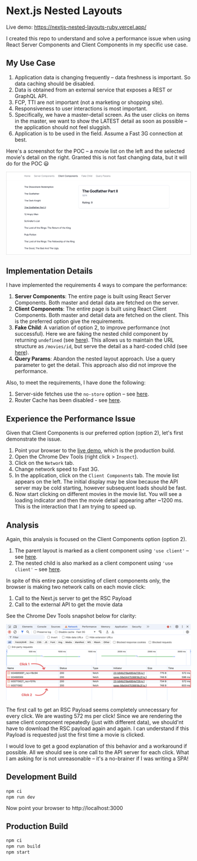 # Next.js Nested Layouts

Live demo: https://nextjs-nested-layouts-ruby.vercel.app/

I created this repo to understand and solve a performance issue when using React
Server Components and Client Components in my specific use case.

## My Use Case

1. Application data is changing frequently – data freshness is important. So
   data caching should be disabled.
2. Data is obtained from an external service that exposes a REST or GraphQL API.
3. FCP, TTI are not important (not a marketing or shopping site).
4. Responsiveness to user interactions is most important.
5. Specifically, we have a master-detail screen. As the user clicks on items in
   the master, we want to show the LATEST detail as soon as possible – the
   application should not feel sluggish.
6. Application is to be used in the field. Assume a Fast 3G connection at best.

Here's a screenshot for the POC – a movie list on the left and the selected
movie's detail on the right. Granted this is not fast changing data, but it will
do for the POC :smiley:

![Screenshot](assets/screenshot.png)

## Implementation Details

I have implemented the requirements 4 ways to compare the performance:

1. **Server Components**: The entire page is built using React Server
   Components. Both master and detail data are fetched on the server.
2. **Client Components**: The entire page is built using React Client
   Components. Both master and detail data are fetched on the client. This is
   the preferred option give the requirements.
3. **Fake Child**: A variation of option 2, to improve performance (not
   successful). Here we are faking the nested child component by returning
   `undefined` (see [here](./src/app/fake-child/%5Bid%5D/page.tsx#L6)). This
   allows us to maintain the URL structure as `/movies/id`, but serve the detail
   as a hard-coded child (see [here](./src/app/fake-child/layout.tsx#L70)).
4. **Query Params**: Abandon the nested layout approach. Use a query parameter
   to get the detail. This approach also did not improve the performance.

Also, to meet the requirements, I have done the following:

1. Server-side fetches use the `no-store` option – see
   [here](./src/app/server-components/layout.tsx#L17).
2. Router Cache has been disabled - see [here](./next.config.js#L5-L9).

## Experience the Performance Issue

Given that Client Components is our preferred option (option 2), let's first
demonstrate the issue.

1. Point your browser to the
   [live demo](https://nextjs-nested-layouts-ruby.vercel.app/), which is the
   production build.
2. Open the Chrome Dev Tools (right click > `Inspect`).
3. Click on the `Network` tab.
4. Change network speed to Fast 3G.
5. In the application, click on the `Client Components` tab. The movie list
   appears on the left. The initial display may be slow because the API server
   may be cold starting, however subsequent loads should be fast.
6. Now start clicking on different movies in the movie list. You will see a
   loading indicator and then the movie detail appearing after ~1200 ms. This is
   the interaction that I am trying to speed up.

## Analysis

Again, this analysis is focused on the Client Components option (option 2).

1. The parent layout is marked as a client component using `'use client'` – see
   [here](./src/app/client-components/layout.tsx#L1).
2. The nested child is also marked as a client component using `'use client'` –
   see [here](./src/app/client-components/%5Bid%5D/page.tsx#L1).

In spite of this entire page consisting of client components only, the browser
is making two network calls on each movie click:

1. Call to the Next.js server to get the RSC Payload
2. Call to the external API to get the movie data

See the Chrome Dev Tools snapshot below for clarity:

![Network Calls](assets/network-calls.png)

The first call to get an RSC Payload seems completely unnecessary for every
click. We are wasting 572 ms per click! Since we are rendering the same client
component repeatedly (just with different data), we should'nt have to download
the RSC payload again and again. I can understand if this Payload is requested
just the first time a movie is clicked.

I would love to get a good explanation of this behavior and a workaround if
possible. All we should see is one call to the API server for each click. What I
am asking for is not unreasonable – it's a no-brainer if I was writing a SPA!

## Development Build

```shell
npm ci
npm run dev
```

Now point your browser to http://localhost:3000

## Production Build

```shell
npm ci
npm run build
npm start
```
